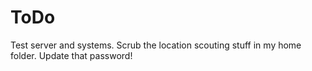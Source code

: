 # ToDo

Test server and systems.
Scrub the location scouting stuff in my home folder.
Update that password!
